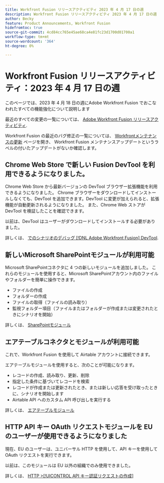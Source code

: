 ```yaml
---
title: Workfront Fusion リリースアクティビティ 2023 年 4 月 17 日の週
description: Workfront Fusion リリースアクティビティ 2023 年 4 月 17 日の週
author: Becky
feature: Product Announcements, Workfront Fusion
hidefromtoc: true
source-git-commit: 4cd84cc765e45ae68ca4e81fc23d1700d01700a1
workflow-type: tm+mt
source-wordcount: '364'
ht-degree: 0%

---
```


# Workfront Fusion リリースアクティビティ：2023 年 4 月 17 日の週

このページでは、2023 年 4 月 18 日の週にAdobe Workfront Fusion でおこなわれたすべての機能強化について説明します

最近のすべての変更の一覧については、 [Adobe Workfront Fusion リリースアクティビティ](../../../product-announcements/product-releases/fusion-release-activity/fusion-release-activity.md).

Workfront Fusion の最近のバグ修正の一覧については、 [Workfrontメンテナンスの更新](https://experienceleague.adobe.com/docs/workfront-known-issues/releases/current-updates.html) ページを開き、 Workfront Fusion メンテナンスアップデートというラベルの付いたアップデートがないか確認します。

## Chrome Web Store で新しい Fusion DevTool を利用できるようになりました。

Chrome Web Store から最新バージョンの DevTool ブラウザー拡張機能を利用できるようになりました。 Chrome ブラウザーをダウンロードしてインストールしなくても、DevTool を追加できます。DevTool に変更が加えられると、拡張機能が自動更新されるようになりました。 また、Chrome Web ストアが DevTool を検証したことを確認できます。

以前は、DevTool はユーザーがダウンロードしてインストールする必要がありました。

詳しくは、 [でのシナリオのデバッグ [!DNL Adobe Workfront Fusion] DevTool](../../../workfront-fusion/scenarios/debug-scenarios-with-dev-tool.md).

## 新しいMicrosoft SharePointモジュールが利用可能

Microsoft SharePointコネクタに 4 つの新しいモジュールを追加しました。 これらのモジュールを使用すると、Microsoft SharePointアカウント内のファイルやフォルダーを簡単に操作できます。

* ファイルの作成
* フォルダーの作成
* ファイルの取得（ファイルの読み取り）
* 監視フォルダー項目（ファイルまたはフォルダーが作成または変更されたときにシナリオを開始）

詳しくは、 [SharePointモジュール](../../../workfront-fusion/apps-and-their-modules/sharepoint-modules.md)

## エアテーブルコネクタとモジュールが利用可能

これで、Workfront Fusion を使用して Airtable アカウントに接続できます。

エアテーブルモジュールを使用すると、次のことが可能になります。

* レコードの作成、読み取り、更新、削除
* 指定した条件に基づいてレコードを検索
* レコードが作成または更新されたとき、または新しい応答を受け取ったときに、シナリオを開始します
* Airtable API へのカスタム API 呼び出しを実行する

詳しくは、 [エアテーブルモジュール](../../../workfront-fusion/apps-and-their-modules/airtable-modules.md)

## HTTP API キー OAuth リクエストモジュールを EU のユーザーが使用できるようになりました

現在、EU のユーザーは、ユニバーサル HTTP を使用して、API キーを使用して OAuth リクエストを実行できます。

以前は、このモジュールは EU 以外の組織でのみ使用できました。

詳しくは、 [HTTP >[!UICONTROL API キー認証リクエストの作成]](/help/quicksilver/workfront-fusion/apps-and-their-modules/http-modules/http-module-make-an-api-key-auth-request.md)



<!--

## Docusign connector and modules now available in the EU

Fusion users in the EU can now use Fusion to connect to a Docusign account. With the Docusign modules, you can:

* Trigger a scenario when an envelope changes its status
* Create an envelope
* Read, send, or add a recipient to an existing envelope
* Add or modify custom fields in documents
* Download a document as a filed
* Upload a file to an envelope
* Perform a custom API call

For more information, see [DocuSign modules](../../../workfront-fusion/apps-and-their-modules/docusign-modules.md).

-->

